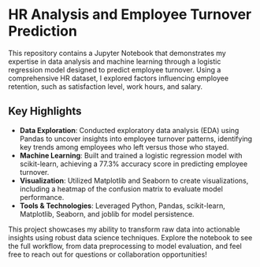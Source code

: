 # HR Analysis and Employee Turnover Prediction

 This repository contains a Jupyter Notebook that demonstrates my expertise in data analysis and machine learning through a logistic regression model designed to predict employee turnover. Using a comprehensive HR dataset, I explored factors influencing employee retention, such as satisfaction level, work hours, and salary.

## Key Highlights
- **Data Exploration**: Conducted exploratory data analysis (EDA) using Pandas to uncover insights into employee turnover patterns, identifying key trends among employees who left versus those who stayed.
- **Machine Learning**: Built and trained a logistic regression model with scikit-learn, achieving a 77.3% accuracy score in predicting employee turnover.
- **Visualization**: Utilized Matplotlib and Seaborn to create visualizations, including a heatmap of the confusion matrix to evaluate model performance.
- **Tools & Technologies**: Leveraged Python, Pandas, scikit-learn, Matplotlib, Seaborn, and joblib for model persistence.

This project showcases my ability to transform raw data into actionable insights using robust data science techniques. Explore the notebook to see the full workflow, from data preprocessing to model evaluation, and feel free to reach out for questions or collaboration opportunities!
